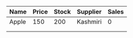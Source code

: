 | Name  | Price  |  Stock |  Supplier | Sales  |
|---|---|---|---|---|
| Apple  | 150  | 200  |  Kashmiri |  0 |
|   |   |   |   |   |
|   |   |   |   |   |
